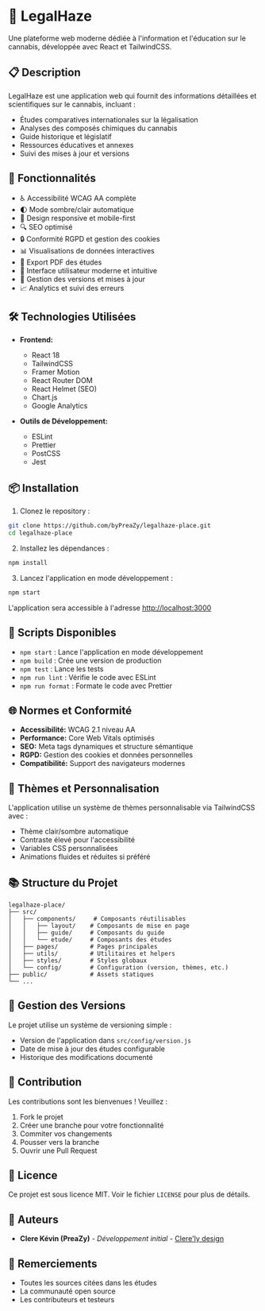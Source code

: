 # 🌿 LegalHaze

Une plateforme web moderne dédiée à l'information et l'éducation sur le cannabis, développée avec React et TailwindCSS.

## 📋 Description

LegalHaze est une application web qui fournit des informations détaillées et scientifiques sur le cannabis, incluant :
- Études comparatives internationales sur la légalisation
- Analyses des composés chimiques du cannabis
- Guide historique et législatif
- Ressources éducatives et annexes
- Suivi des mises à jour et versions

## 🚀 Fonctionnalités

- ♿ Accessibilité WCAG AA complète
- 🌓 Mode sombre/clair automatique
- 📱 Design responsive et mobile-first
- 🔍 SEO optimisé
- 🔒 Conformité RGPD et gestion des cookies
- 📊 Visualisations de données interactives
- 📄 Export PDF des études
- 🎨 Interface utilisateur moderne et intuitive
- 🔄 Gestion des versions et mises à jour
- 📈 Analytics et suivi des erreurs

## 🛠️ Technologies Utilisées

- **Frontend:**
  - React 18
  - TailwindCSS
  - Framer Motion
  - React Router DOM
  - React Helmet (SEO)
  - Chart.js
  - Google Analytics

- **Outils de Développement:**
  - ESLint
  - Prettier
  - PostCSS
  - Jest

## 📦 Installation

1. Clonez le repository :
```bash
git clone https://github.com/byPreaZy/legalhaze-place.git
cd legalhaze-place
```

2. Installez les dépendances :
```bash
npm install
```

3. Lancez l'application en mode développement :
```bash
npm start
```

L'application sera accessible à l'adresse [http://localhost:3000](http://localhost:3000)

## 🔧 Scripts Disponibles

- `npm start` : Lance l'application en mode développement
- `npm build` : Crée une version de production
- `npm test` : Lance les tests
- `npm run lint` : Vérifie le code avec ESLint
- `npm run format` : Formate le code avec Prettier

## 🌐 Normes et Conformité

- **Accessibilité:** WCAG 2.1 niveau AA
- **Performance:** Core Web Vitals optimisés
- **SEO:** Meta tags dynamiques et structure sémantique
- **RGPD:** Gestion des cookies et données personnelles
- **Compatibilité:** Support des navigateurs modernes

## 🎨 Thèmes et Personnalisation

L'application utilise un système de thèmes personnalisable via TailwindCSS avec :
- Thème clair/sombre automatique
- Contraste élevé pour l'accessibilité
- Variables CSS personnalisées
- Animations fluides et réduites si préféré

## 📚 Structure du Projet

```
legalhaze-place/
├── src/
│   ├── components/     # Composants réutilisables
│   │   ├── layout/    # Composants de mise en page
│   │   ├── guide/     # Composants du guide
│   │   └── etude/     # Composants des études
│   ├── pages/         # Pages principales
│   ├── utils/         # Utilitaires et helpers
│   ├── styles/        # Styles globaux
│   └── config/        # Configuration (version, thèmes, etc.)
├── public/            # Assets statiques
└── ...
```

## 🔄 Gestion des Versions

Le projet utilise un système de versioning simple :
- Version de l'application dans `src/config/version.js`
- Date de mise à jour des études configurable
- Historique des modifications documenté

## 🤝 Contribution

Les contributions sont les bienvenues ! Veuillez :
1. Fork le projet
2. Créer une branche pour votre fonctionnalité
3. Commiter vos changements
4. Pousser vers la branche
5. Ouvrir une Pull Request

## 📝 Licence

Ce projet est sous licence MIT. Voir le fichier `LICENSE` pour plus de détails.

## 👥 Auteurs

- **Clere Kévin (PreaZy)** - *Développement initial* - [Clere'ly design](https://clerely-design.fr)

## 🙏 Remerciements

- Toutes les sources citées dans les études
- La communauté open source
- Les contributeurs et testeurs
